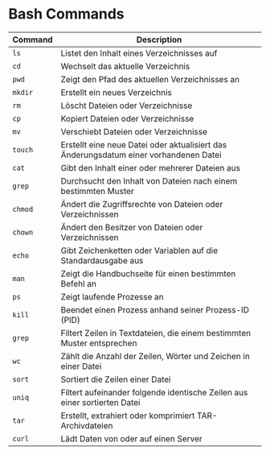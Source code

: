 # Bash Commands

| Command | Description |
| --- | --- |
| `ls` | Listet den Inhalt eines Verzeichnisses auf |
| `cd` | Wechselt das aktuelle Verzeichnis |
| `pwd` | Zeigt den Pfad des aktuellen Verzeichnisses an |
| `mkdir` | Erstellt ein neues Verzeichnis |
| `rm` | Löscht Dateien oder Verzeichnisse |
| `cp` | Kopiert Dateien oder Verzeichnisse |
| `mv` | Verschiebt Dateien oder Verzeichnisse |
| `touch` | Erstellt eine neue Datei oder aktualisiert das Änderungsdatum einer vorhandenen Datei |
| `cat` | Gibt den Inhalt einer oder mehrerer Dateien aus |
| `grep` | Durchsucht den Inhalt von Dateien nach einem bestimmten Muster |
| `chmod` | Ändert die Zugriffsrechte von Dateien oder Verzeichnissen |
| `chown` | Ändert den Besitzer von Dateien oder Verzeichnissen |
| `echo` | Gibt Zeichenketten oder Variablen auf die Standardausgabe aus |
| `man` | Zeigt die Handbuchseite für einen bestimmten Befehl an |
| `ps` | Zeigt laufende Prozesse an |
| `kill` | Beendet einen Prozess anhand seiner Prozess-ID (PID) |
| `grep` | Filtert Zeilen in Textdateien, die einem bestimmten Muster entsprechen |
| `wc` | Zählt die Anzahl der Zeilen, Wörter und Zeichen in einer Datei |
| `sort` | Sortiert die Zeilen einer Datei |
| `uniq` | Filtert aufeinander folgende identische Zeilen aus einer sortierten Datei |
| `tar` | Erstellt, extrahiert oder komprimiert TAR-Archivdateien |
| `curl` | Lädt Daten von oder auf einen Server |